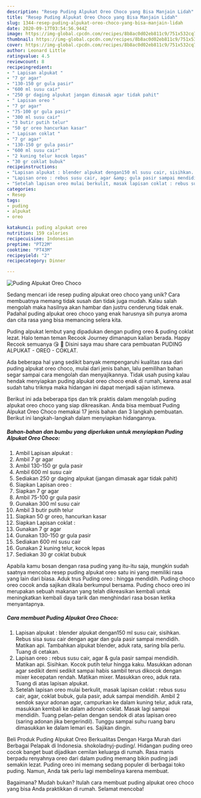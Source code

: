 ```yaml
---
description: "Resep Puding Alpukat Oreo Choco yang Bisa Manjain Lidah"
title: "Resep Puding Alpukat Oreo Choco yang Bisa Manjain Lidah"
slug: 1344-resep-puding-alpukat-oreo-choco-yang-bisa-manjain-lidah
date: 2020-09-17T03:54:56.944Z
image: https://img-global.cpcdn.com/recipes/8b8ac0d02eb811c9/751x532cq70/puding-alpukat-oreo-choco-foto-resep-utama.jpg
thumbnail: https://img-global.cpcdn.com/recipes/8b8ac0d02eb811c9/751x532cq70/puding-alpukat-oreo-choco-foto-resep-utama.jpg
cover: https://img-global.cpcdn.com/recipes/8b8ac0d02eb811c9/751x532cq70/puding-alpukat-oreo-choco-foto-resep-utama.jpg
author: Leonard Little
ratingvalue: 4.5
reviewcount: 8
recipeingredient:
- " Lapisan alpukat "
- "7 gr agar"
- "130-150 gr gula pasir"
- "600 ml susu cair"
- "250 gr daging alpukat jangan dimasak agar tidak pahit"
- " Lapisan oreo "
- "7 gr agar"
- "75-100 gr gula pasir"
- "300 ml susu cair"
- "3 butir putih telur"
- "50 gr oreo hancurkan kasar"
- " Lapisan coklat "
- "7 gr agar"
- "130-150 gr gula pasir"
- "600 ml susu cair"
- "2 kuning telur kocok lepas"
- "30 gr coklat bubuk"
recipeinstructions:
- "Lapisan alpukat : blender alpukat dengan150 ml susu cair, sisihkan. Rebus sisa susu cair dengan agar dan gula pasir sampai mendidih. Matikan api. Tambahkan alpukat blender, aduk rata, saring bila perlu. Tuang di cetakan."
- "Lapisan oreo : rebus susu cair, agar &amp; gula pasir sampai mendidih. Matikan api. Sisihkan. Kocok putih telur hingga kaku. Masukkan adonan agar sedikit demi sedikit sampai habis sambil terus dikocok dengan mixer kecepatan rendah. Matikan mixer. Masukkan oreo, aduk rata. Tuang di atas lapisan alpukat."
- "Setelah lapisan oreo mulai berkulit, masak lapisan coklat : rebus susu cair, agar, coklat bubuk, gula pasir, aduk sampai mendidih. Ambil 2 sendok sayur adonan agar, campurkan ke dalam kuning telur, aduk rata, masukkan kembali ke dalam adonan coklat. Masak lagi sampai mendidih. Tuang pelan-pelan dengan sendok di atas lapisan oreo (saring adonan jika bergerindil). Tunggu sampai suhu ruang baru dimasukkan ke dalam lemari es. Sajikan dingin."
categories:
- Resep
tags:
- puding
- alpukat
- oreo

katakunci: puding alpukat oreo 
nutrition: 159 calories
recipecuisine: Indonesian
preptime: "PT22M"
cooktime: "PT43M"
recipeyield: "2"
recipecategory: Dinner

---
```



![Puding Alpukat Oreo Choco](https://img-global.cpcdn.com/recipes/8b8ac0d02eb811c9/751x532cq70/puding-alpukat-oreo-choco-foto-resep-utama.jpg)

Sedang mencari ide resep puding alpukat oreo choco yang unik? Cara membuatnya memang tidak susah dan tidak juga mudah. Kalau salah mengolah maka hasilnya akan hambar dan justru cenderung tidak enak. Padahal puding alpukat oreo choco yang enak harusnya sih punya aroma dan cita rasa yang bisa memancing selera kita.

Puding alpukat lembut yang dipadukan dengan puding oreo &amp; puding coklat lezat. Halo teman teman Recook Journey dimanapun kalian berada. Happy Recook semuanya 😘 🌸 Disini saya mau share cara pembuatan PUDING ALPUKAT - OREO - COKLAT.

Ada beberapa hal yang sedikit banyak mempengaruhi kualitas rasa dari puding alpukat oreo choco, mulai dari jenis bahan, lalu pemilihan bahan segar sampai cara mengolah dan menyajikannya. Tidak usah pusing kalau hendak menyiapkan puding alpukat oreo choco enak di rumah, karena asal sudah tahu triknya maka hidangan ini dapat menjadi sajian istimewa.


Berikut ini ada beberapa tips dan trik praktis dalam mengolah puding alpukat oreo choco yang siap dikreasikan. Anda bisa membuat Puding Alpukat Oreo Choco memakai 17 jenis bahan dan 3 langkah pembuatan. Berikut ini langkah-langkah dalam menyiapkan hidangannya.

<!--inarticleads1-->

##### Bahan-bahan dan bumbu yang diperlukan untuk menyiapkan Puding Alpukat Oreo Choco:

1. Ambil  Lapisan alpukat :
1. Ambil 7 gr agar
1. Ambil 130-150 gr gula pasir
1. Ambil 600 ml susu cair
1. Sediakan 250 gr daging alpukat (jangan dimasak agar tidak pahit)
1. Siapkan  Lapisan oreo :
1. Siapkan 7 gr agar
1. Ambil 75-100 gr gula pasir
1. Gunakan 300 ml susu cair
1. Ambil 3 butir putih telur
1. Siapkan 50 gr oreo, hancurkan kasar
1. Siapkan  Lapisan coklat :
1. Gunakan 7 gr agar
1. Gunakan 130-150 gr gula pasir
1. Sediakan 600 ml susu cair
1. Gunakan 2 kuning telur, kocok lepas
1. Sediakan 30 gr coklat bubuk


Apabila kamu bosan dengan rasa puding yang itu-itu saja, mungkin sudah saatnya mencoba resep puding alpukat oreo satu ini yang memiliki rasa yang lain dari biasa. Aduk trus Puding oreo : hingga mendidih. Puding choco oreo cocok anda sajikan dikala berkumpul bersama. Puding choco oreo ini merupakan sebuah makanan yang telah dikreasikan kembali untuk meningkatkan kembali daya tarik dan menghindari rasa bosan ketika menyantapnya. 

<!--inarticleads2-->

##### Cara membuat Puding Alpukat Oreo Choco:

1. Lapisan alpukat : blender alpukat dengan150 ml susu cair, sisihkan. Rebus sisa susu cair dengan agar dan gula pasir sampai mendidih. Matikan api. Tambahkan alpukat blender, aduk rata, saring bila perlu. Tuang di cetakan.
1. Lapisan oreo : rebus susu cair, agar &amp; gula pasir sampai mendidih. Matikan api. Sisihkan. Kocok putih telur hingga kaku. Masukkan adonan agar sedikit demi sedikit sampai habis sambil terus dikocok dengan mixer kecepatan rendah. Matikan mixer. Masukkan oreo, aduk rata. Tuang di atas lapisan alpukat.
1. Setelah lapisan oreo mulai berkulit, masak lapisan coklat : rebus susu cair, agar, coklat bubuk, gula pasir, aduk sampai mendidih. Ambil 2 sendok sayur adonan agar, campurkan ke dalam kuning telur, aduk rata, masukkan kembali ke dalam adonan coklat. Masak lagi sampai mendidih. Tuang pelan-pelan dengan sendok di atas lapisan oreo (saring adonan jika bergerindil). Tunggu sampai suhu ruang baru dimasukkan ke dalam lemari es. Sajikan dingin.


Beli Produk Puding Alpukat Oreo Berkualitas Dengan Harga Murah dari Berbagai Pelapak di Indonesia. shokoladnyj-puding/. Hidangan puding oreo cocok banget buat dijadikan cemilan keluarga di rumah. Rasa manis berpadu renyahnya oreo dari dalam puding memang bikin puding jadi semakin lezat. Puding oreo ini memang sedang populer di berbagai toko puding. Namun, Anda tak perlu lagi membelinya karena membuat. 

Bagaimana? Mudah bukan? Itulah cara membuat puding alpukat oreo choco yang bisa Anda praktikkan di rumah. Selamat mencoba!
